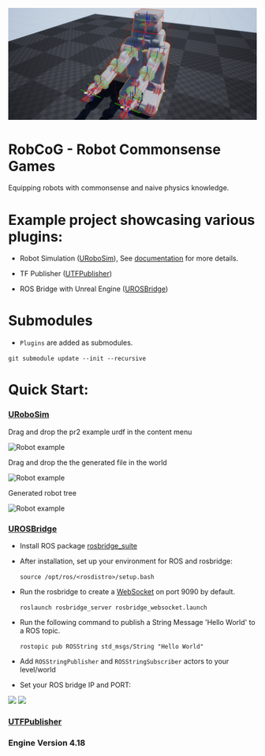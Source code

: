 
![](Documentation/Img/robot.png)

# RobCoG - **Rob**ot **Co**mmonsense **G**ames

Equipping robots with commonsense and naive physics knowledge.

# Example project showcasing various plugins:

* Robot Simulation ([URoboSim](https://github.com/robcog-iai/URoboSim)), See [documentation](Documentation/Documentation.md) for more details.
 
* TF Publisher ([UTFPublisher](https://github.com/robcog-iai/UTFPublisher))

* ROS Bridge with Unreal Engine ([UROSBridge](https://github.com/robcog-iai/UROSBridge))

# Submodules

 * ```Plugins``` are added as submodules.

```git submodule update --init --recursive```


# Quick Start:


### [URoboSim](https://github.com/robcog-iai/URoboSim)

Drag and drop the pr2 example urdf in the content menu

![](Documentation/Img/drag-drop-urdf.png "Robot example")

Drag and drop the the generated file in the world

![](Documentation/Img/drag-drop-robot.png "Robot example")

Generated robot tree

![](Documentation/Img/robot-tree.png "Robot example")


### [UROSBridge](https://github.com/robcog-iai/UROSBridge)

* Install ROS package [rosbridge_suite](http://wiki.ros.org/rosbridge_suite)

* After installation, set up your environment for ROS and rosbridge:

   ```source /opt/ros/<rosdistro>/setup.bash```

* Run the rosbridge to create a [WebSocket](https://www.websocket.org/) on port 9090 by default.

   ```roslaunch rosbridge_server rosbridge_websocket.launch```

* Run the following command to publish a String Message 'Hello World' to a ROS topic.

   ```rostopic pub ROSString std_msgs/String "Hello World"```

* Add  ```ROSStringPublisher``` and ```ROSStringSubscriber``` actors to your level/world

* Set your ROS bridge IP and PORT:

![](Documentation/Img/ROSPub.JPG)
![](Documentation/Img/ROSSub.JPG)

### [UTFPublisher](https://github.com/robcog-iai/UTFPublisher)

### Engine Version 4.18

